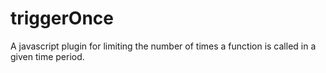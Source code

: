 triggerOnce
===========

A javascript plugin for limiting the number of times a function is called in a given time period.
